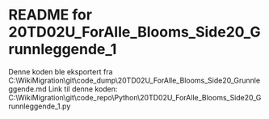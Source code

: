 # README for 20TD02U_ForAlle_Blooms_Side20_Grunnleggende_1
Denne koden ble eksportert fra C:\WikiMigration\git\code_dump\20TD02U_ForAlle_Blooms_Side20_Grunnleggende.md
Link til denne koden: C:\WikiMigration\git\code_repo\Python\20TD02U_ForAlle_Blooms_Side20_Grunnleggende_1.py
